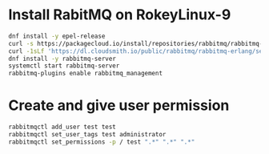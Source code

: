 # Install RabitMQ on RokeyLinux-9 
```bash
dnf install -y epel-release
curl -s https://packagecloud.io/install/repositories/rabbitmq/rabbitmq-server/script.rpm.sh | sudo bash
curl -1sLf 'https://dl.cloudsmith.io/public/rabbitmq/rabbitmq-erlang/setup.rpm.sh' | sudo -E bash
dnf install -y rabbitmq-server
systemctl start rabbitmq-server
rabbitmq-plugins enable rabbitmq_management
```

# Create and give user permission 
```bash
rabbitmqctl add_user test test
rabbitmqctl set_user_tags test administrator
rabbitmqctl set_permissions -p / test ".*" ".*" ".*"
```
